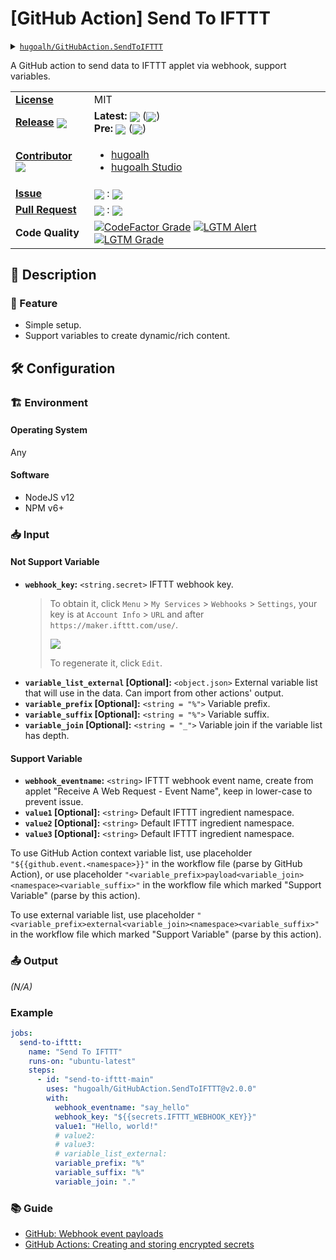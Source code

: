 # \[GitHub Action\] Send To IFTTT

<details>
  <summary><a href="https://github.com/hugoalh/GitHubAction.SendToIFTTT"><code>hugoalh/GitHubAction.SendToIFTTT</code></a></summary>
  <img align="center" alt="GitHub Language Count" src="https://img.shields.io/github/languages/count/hugoalh/GitHubAction.SendToIFTTT?logo=github&logoColor=ffffff&style=flat-square" />
  <img align="center" alt="GitHub Top Langauge" src="https://img.shields.io/github/languages/top/hugoalh/GitHubAction.SendToIFTTT?logo=github&logoColor=ffffff&style=flat-square" />
  <img align="center" alt="GitHub Repo Size" src="https://img.shields.io/github/repo-size/hugoalh/GitHubAction.SendToIFTTT?logo=github&logoColor=ffffff&style=flat-square" />
  <img align="center" alt="GitHub Code Size" src="https://img.shields.io/github/languages/code-size/hugoalh/GitHubAction.SendToIFTTT?logo=github&logoColor=ffffff&style=flat-square" />
  <img align="center" alt="GitHub Watcher" src="https://img.shields.io/github/watchers/hugoalh/GitHubAction.SendToIFTTT?logo=github&logoColor=ffffff&style=flat-square" />
  <img align="center" alt="GitHub Star" src="https://img.shields.io/github/stars/hugoalh/GitHubAction.SendToIFTTT?logo=github&logoColor=ffffff&style=flat-square" />
  <img align="center" alt="GitHub Fork" src="https://img.shields.io/github/forks/hugoalh/GitHubAction.SendToIFTTT?logo=github&logoColor=ffffff&style=flat-square" />
</details>

A GitHub action to send data to IFTTT applet via webhook, support variables.

<table>
  <tr>
    <td><a href="./LICENSE.md"><b>License</b></a></td>
    <td>MIT</td>
  </tr>
  <tr>
    <td><a href="https://github.com/hugoalh/GitHubAction.SendToIFTTT/releases"><b>Release</b></a> <img align="center" src="https://img.shields.io/github/downloads/hugoalh/GitHubAction.SendToIFTTT/total?label=%20&style=flat-square" /></td>
    <td>
      <b>Latest:</b> <img align="center" src="https://img.shields.io/github/release/hugoalh/GitHubAction.SendToIFTTT?sort=semver&label=%20&style=flat-square" /> (<img align="center" src="https://img.shields.io/github/release-date/hugoalh/GitHubAction.SendToIFTTT?label=%20&style=flat-square" />)<br />
      <b>Pre:</b> <img align="center" src="https://img.shields.io/github/release/hugoalh/GitHubAction.SendToIFTTT?include_prereleases&sort=semver&label=%20&style=flat-square" /> (<img align="center" src="https://img.shields.io/github/release-date-pre/hugoalh/GitHubAction.SendToIFTTT?label=%20&style=flat-square" />)
    </td>
  </tr>
  <tr>
    <td><a href="https://github.com/hugoalh/GitHubAction.SendToIFTTT/graphs/contributors"><b>Contributor</b></a> <img align="center" src="https://img.shields.io/github/contributors/hugoalh/GitHubAction.SendToIFTTT?label=%20&style=flat-square" /></td>
    <td><ul>
        <li><a href="https://github.com/hugoalh">hugoalh</a></li>
        <li><a href="https://github.com/hugoalh-studio">hugoalh Studio</a></li>
    </ul></td>
  </tr>
  <tr>
    <td><a href="https://github.com/hugoalh/GitHubAction.SendToIFTTT/issues?q=is%3Aissue"><b>Issue</b></a></td>
    <td><img align="center" src="https://img.shields.io/github/issues-raw/hugoalh/GitHubAction.SendToIFTTT?label=%20&style=flat-square" /> : <img align="center" src="https://img.shields.io/github/issues-closed-raw/hugoalh/GitHubAction.SendToIFTTT?label=%20&style=flat-square" /></td>
  </tr>
  <tr>
    <td><a href="https://github.com/hugoalh/GitHubAction.SendToIFTTT/pulls?q=is%3Apr"><b>Pull Request</b></a></td>
    <td><img align="center" src="https://img.shields.io/github/issues-pr-raw/hugoalh/GitHubAction.SendToIFTTT?label=%20&style=flat-square" /> : <img align="center" src="https://img.shields.io/github/issues-pr-closed-raw/hugoalh/GitHubAction.SendToIFTTT?label=%20&style=flat-square" /></td>
  </tr>
  <tr>
    <td><b>Code Quality</b></td>
    <td>
      <a href="https://www.codefactor.io/repository/github/hugoalh/githubaction.sendtoifttt"><img align="center" alt="CodeFactor Grade" src="https://img.shields.io/codefactor/grade/github/hugoalh/GitHubAction.SendToIFTTT?logo=codefactor&logoColor=ffffff&style=flat-square" /></a>
      <a href="https://lgtm.com/projects/g/hugoalh/GitHubAction.SendToIFTTT/alerts"><img align="center" alt="LGTM Alert" src="https://img.shields.io/lgtm/alerts/g/hugoalh/GitHubAction.SendToIFTTT?label=%20&logo=lgtm&logoColor=ffffff&style=flat-square" /></a>
      <a href="https://lgtm.com/projects/g/hugoalh/GitHubAction.SendToIFTTT/context:javascript"><img align="center" alt="LGTM Grade" src="https://img.shields.io/lgtm/grade/javascript/g/hugoalh/GitHubAction.SendToIFTTT?logo=lgtm&logoColor=ffffff&style=flat-square" /></a>
    </td>
  </tr>
</table>

## 📜 Description

### 🌟 Feature

- Simple setup.
- Support variables to create dynamic/rich content.

## 🛠 Configuration

### 🏗 Environment

#### Operating System

Any

#### Software

- NodeJS v12
- NPM v6+

### 📥 Input

#### Not Support Variable

- **`webhook_key`:** `<string.secret>` IFTTT webhook key.
  > To obtain it, click `Menu` > `My Services` > `Webhooks` > `Settings`, your key is at `Account Info` > `URL` and after `https://maker.ifttt.com/use/`.
  > 
  > <img align="center" src="https://i.imgur.com/ihnqN5B.png" />
  > 
  > To regenerate it, click `Edit`.
- **`variable_list_external` \[Optional\]:** `<object.json>` External variable list that will use in the data. Can import from other actions' output.
- **`variable_prefix` \[Optional\]:** `<string = "%">` Variable prefix.
- **`variable_suffix` \[Optional\]:** `<string = "%">` Variable suffix.
- **`variable_join` \[Optional\]:** `<string = "_">` Variable join if the variable list has depth.

#### Support Variable

- **`webhook_eventname`:** `<string>` IFTTT webhook event name, create from applet "Receive A Web Request - Event Name", keep in lower-case to prevent issue.
- **`value1` \[Optional\]:** `<string>` Default IFTTT ingredient namespace.
- **`value2` \[Optional\]:** `<string>` Default IFTTT ingredient namespace.
- **`value3` \[Optional\]:** `<string>` Default IFTTT ingredient namespace.

To use GitHub Action context variable list, use placeholder `"${{github.event.<namespace>}}"` in the workflow file (parse by GitHub Action), or use placeholder `"<variable_prefix>payload<variable_join><namespace><variable_suffix>"` in the workflow file which marked "Support Variable" (parse by this action).

To use external variable list, use placeholder `"<variable_prefix>external<variable_join><namespace><variable_suffix>"` in the workflow file which marked "Support Variable" (parse by this action).

### 📤 Output

*(N/A)*

### Example

```yaml
jobs:
  send-to-ifttt:
    name: "Send To IFTTT"
    runs-on: "ubuntu-latest"
    steps:
      - id: "send-to-ifttt-main"
        uses: "hugoalh/GitHubAction.SendToIFTTT@v2.0.0"
        with:
          webhook_eventname: "say_hello"
          webhook_key: "${{secrets.IFTTT_WEBHOOK_KEY}}"
          value1: "Hello, world!"
          # value2:
          # value3:
          # variable_list_external:
          variable_prefix: "%"
          variable_suffix: "%"
          variable_join: "."
```

### 📚 Guide

- [GitHub: Webhook event payloads](https://docs.github.com/en/developers/webhooks-and-events/webhook-events-and-payloads)
- [GitHub Actions: Creating and storing encrypted secrets](https://docs.github.com/en/actions/configuring-and-managing-workflows/creating-and-storing-encrypted-secrets)

